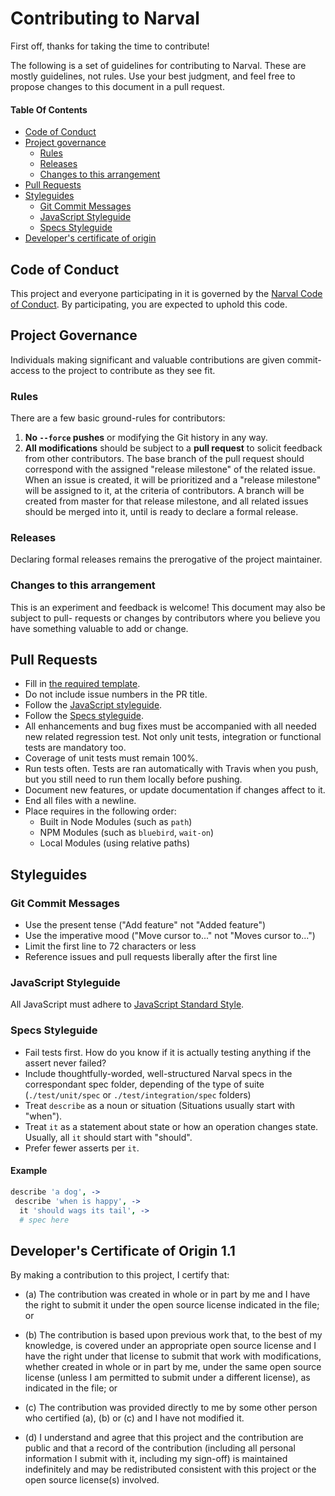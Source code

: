 # Contributing to Narval

First off, thanks for taking the time to contribute!

The following is a set of guidelines for contributing to Narval. These are mostly guidelines, not rules. Use your best judgment, and feel free to propose changes to this document in a pull request.

#### Table Of Contents

* [Code of Conduct](#code-of-conduct)
* [Project governance](#project-governance)
  * [Rules](#rules)
  * [Releases](#releases)
  * [Changes to this arrangement](#changes-to-this-arrangement)
* [Pull Requests](#pull-requests)
* [Styleguides](#styleguides)
  * [Git Commit Messages](#git-commit-messages)
  * [JavaScript Styleguide](#javascript-styleguide)
  * [Specs Styleguide](#specs-styleguide)
* [Developer's certificate of origin](developers-certificate-of-origin-1.1)

## Code of Conduct

This project and everyone participating in it is governed by the [Narval Code of Conduct](CODE_OF_CONDUCT.md). By participating, you are expected to uphold this code.

## Project Governance

Individuals making significant and valuable contributions are given commit-access to the
project to contribute as they see fit.

### Rules

There are a few basic ground-rules for contributors:

1. **No `--force` pushes** or modifying the Git history in any way.
2. **All modifications** should be subject to a **pull request** to solicit feedback from other contributors. The base branch of the pull request should correspond with the assigned "release milestone" of the related issue. When an issue is created, it will be prioritized and a "release milestone" will be assigned to it, at the criteria of contributors. A branch will be created from master for that release milestone, and all related issues should be merged into it, until is ready to declare a formal release.

### Releases

Declaring formal releases remains the prerogative of the project maintainer. 

### Changes to this arrangement

This is an experiment and feedback is welcome! This document may also be subject to pull-
requests or changes by contributors where you believe you have something valuable to add
or change.

## Pull Requests

* Fill in [the required template](PULL_REQUEST_TEMPLATE.md).
* Do not include issue numbers in the PR title.
* Follow the [JavaScript styleguide](#javascript-styleguide).
* Follow the [Specs styleguide](#specs-styleguide).
* All enhancements and bug fixes must be accompanied with all needed new related regression test. Not only unit tests, integration or functional tests are mandatory too.
* Coverage of unit tests must remain 100%.
* Run tests often. Tests are ran automatically with Travis when you push, but you still need to run them locally before pushing.
* Document new features, or update documentation if changes affect to it.
* End all files with a newline.
* Place requires in the following order:
    * Built in Node Modules (such as `path`)
    * NPM Modules (such as `bluebird`, `wait-on`)
    * Local Modules (using relative paths)

## Styleguides

### Git Commit Messages

* Use the present tense ("Add feature" not "Added feature")
* Use the imperative mood ("Move cursor to..." not "Moves cursor to...")
* Limit the first line to 72 characters or less
* Reference issues and pull requests liberally after the first line

### JavaScript Styleguide

All JavaScript must adhere to [JavaScript Standard Style](https://standardjs.com/).

### Specs Styleguide

- Fail tests first. How do you know if it is actually testing anything if the assert never failed?
- Include thoughtfully-worded, well-structured Narval specs in the correspondant spec folder, depending of the type of suite (`./test/unit/spec` or `./test/integration/spec` folders)
- Treat `describe` as a noun or situation (Situations usually start with "when").
- Treat `it` as a statement about state or how an operation changes state. Usually, all `it` should start with "should".
- Prefer fewer asserts per `it`.

#### Example

```coffee
describe 'a dog', ->
 describe 'when is happy', ->
  it 'should wags its tail', ->
  # spec here
```

## Developer's Certificate of Origin 1.1

By making a contribution to this project, I certify that:

- (a) The contribution was created in whole or in part by me and I have the right to
  submit it under the open source license indicated in the file; or

- (b) The contribution is based upon previous work that, to the best of my knowledge, is
  covered under an appropriate open source license and I have the right under that license
  to submit that work with modifications, whether created in whole or in part by me, under
  the same open source license (unless I am permitted to submit under a different
  license), as indicated in the file; or

- (c) The contribution was provided directly to me by some other person who certified
  (a), (b) or (c) and I have not modified it.

- (d) I understand and agree that this project and the contribution are public and that a
  record of the contribution (including all personal information I submit with it,
  including my sign-off) is maintained indefinitely and may be redistributed consistent
  with this project or the open source license(s) involved.
